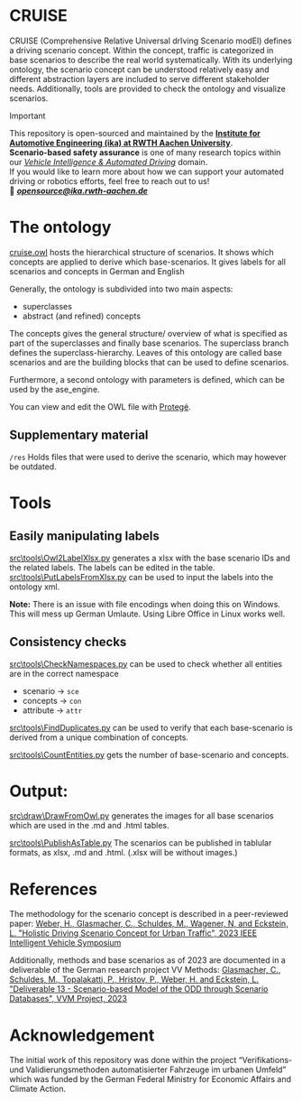 # CRUISE

CRUISE (Comprehensive Relative Universal drIving Scenario modEl) defines a driving scenario concept.
Within the concept, traffic is categorized in base scenarios to describe the real world systematically. With its underlying ontology, the scenario concept can be understood relatively easy and different abstraction layers are included to serve different stakeholder needs.
Additionally, tools are provided to check the ontology and visualize scenarios.

> [!IMPORTANT]  
> This repository is open-sourced and maintained by the [**Institute for Automotive Engineering (ika) at RWTH Aachen University**](https://www.ika.rwth-aachen.de/).  
> **Scenario-based safety assurance** is one of many research topics within our [*Vehicle Intelligence & Automated Driving*](https://www.ika.rwth-aachen.de/en/competences/fields-of-research/vehicle-intelligence-automated-driving.html) domain.  
> If you would like to learn more about how we can support your automated driving or robotics efforts, feel free to reach out to us!  
> :email: ***opensource@ika.rwth-aachen.de***


# The ontology
[cruise.owl](cruise.owl) hosts the hierarchical structure of scenarios.
It shows which concepts are applied to derive which base-scenarios.
It gives labels for all scenarios and concepts in German and English

Generally, the ontology is subdivided into two main aspects:
- superclasses
- abstract (and refined) concepts

The concepts gives the general structure/ overview of what is specified as part of the superclasses and finally base scenarios.
The superclass branch defines the superclass-hierarchy. Leaves of this ontology are called base scenarios and are the building blocks that can be used to define scenarios.

Furthermore, a second ontology with parameters is defined, which can be used by the ase_engine.

You can view and edit the OWL file with [Protegé](https://protege.stanford.edu/).
## Supplementary material
`/res`  Holds files that were used to derive the scenario, which may however be outdated.


# Tools

## Easily manipulating labels
[src\tools\Owl2LabelXlsx.py](src\tools\Owl2LabelXlsx.py) generates a xlsx with the base scenario IDs and the related labels.
The labels can be edited in the table.
[src\tools\PutLabelsFromXlsx.py](src\tools\PutLabelsFromXlsx.py) can be used to input the labels into the ontology xml.

__Note:__ There is an issue with file encodings when doing this on Windows. This will mess up German Umlaute. Using Libre Office in Linux works well.

## Consistency checks
[src\tools\CheckNamespaces.py](src\tools\CheckNamespaces.py) can be used to check whether all entities are in the correct namespace
- scenario -> `sce`
- concepts -> `con`
- attribute -> `attr`

[src\tools\FindDuplicates.py](src\tools\FindDuplicates.py) can be used to verify that each base-scenario is derived from a unique combination of concepts.

[src\tools\CountEntities.py](src\tools\CountEntities.py) gets the number of base-scenario and concepts.


# Output:
[src\draw\DrawFromOwl.py](src\draw\DrawFromOwl.py) generates the images for all base scenarios which are used in the .md and .html tables.

[src\tools\PublishAsTable.py](src\tools\PublishAsTable.py)
The scenarios can be published in tablular formats, as xlsx, .md and .html.
(.xlsx will be without images.)


# References
The methodology for the scenario concept is described in a peer-reviewed paper: 
[Weber, H., Glasmacher, C., Schuldes, M., Wagener, N, and Eckstein, L. "Holistic Driving Scenario Concept for Urban Traffic", 2023 IEEE Intelligent Vehicle Symposium](https://ieeexplore.ieee.org/document/10186385)

Additionally, methods and base scenarios as of 2023 are documented in a deliverable of the German research project VV Methods: 
[Glasmacher, C., Schuldes, M., Topalakatti, P., Hristov, P., Weber, H. and Eckstein, L. "Deliverable 13 - Scenario-based Model of the ODD through Scenario Databases", VVM Project, 2023](https://www.vvm-projekt.de/veroeffentlichungen)


# Acknowledgement
The initial work of this repository was done within the project “Verifikations- und Validierungsmethoden automatisierter Fahrzeuge im urbanen Umfeld” which was funded by the German Federal Ministry for Economic Affairs and Climate Action.